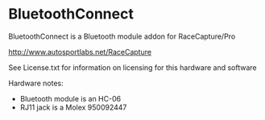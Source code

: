 BluetoothConnect
================

BluetoothConnect is a Bluetooth module addon for RaceCapture/Pro

http://www.autosportlabs.net/RaceCapture

See License.txt for information on licensing for this hardware and software

Hardware notes:

* Bluetooth module is an HC-06
* RJ11 jack is a Molex 950092447
